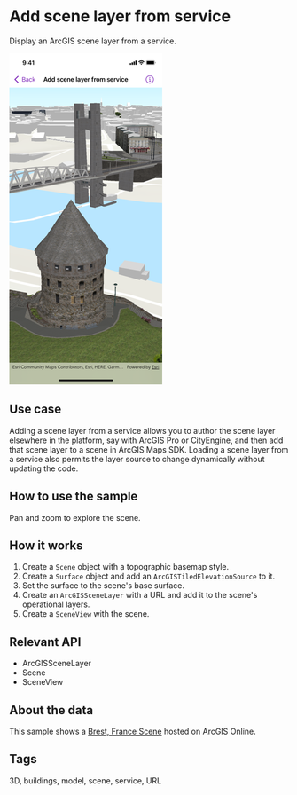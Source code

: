 # Add scene layer from service

Display an ArcGIS scene layer from a service.

![Screenshot of add scene layer from service sample](add-scene-layer-from-service.png)

## Use case

Adding a scene layer from a service allows you to author the scene layer elsewhere in the platform, say with ArcGIS Pro or CityEngine, and then add that scene layer to a scene in ArcGIS Maps SDK. Loading a scene layer from a service also permits the layer source to change dynamically without updating the code.

## How to use the sample

Pan and zoom to explore the scene.

## How it works

1. Create a `Scene` object with a topographic basemap style.
2. Create a `Surface` object and add an `ArcGISTiledElevationSource` to it.
3. Set the surface to the scene's base surface.
4. Create an `ArcGISSceneLayer` with a URL and add it to the scene's operational layers.
5. Create a `SceneView` with the scene.

## Relevant API

* ArcGISSceneLayer
* Scene
* SceneView

## About the data

This sample shows a [Brest, France Scene](https://tiles.arcgis.com/tiles/P3ePLMYs2RVChkJx/arcgis/rest/services/Buildings_Brest/SceneServer/layers/0) hosted on ArcGIS Online.

## Tags

3D, buildings, model, scene, service, URL

